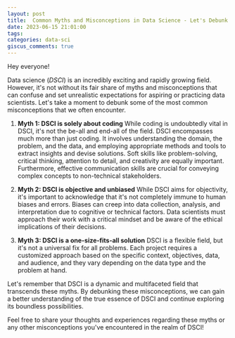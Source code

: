 ```yaml
---
layout: post
title:  Common Myths and Misconceptions in Data Science - Let's Debunk Them!
date: 2023-06-15 21:01:00
tags: 
categories: data-sci
giscus_comments: true
---
```

Hey everyone!

Data science (*DSCI*) is an incredibly exciting and rapidly growing field. However, it's not without its fair share of myths and misconceptions that can confuse and set unrealistic expectations for aspiring or practicing data scientists. Let's take a moment to debunk some of the most common misconceptions that we often encounter.

1. **Myth 1: DSCI is solely about coding**
While coding is undoubtedly vital in DSCI, it's not the be-all and end-all of the field. DSCI encompasses much more than just coding. It involves understanding the domain, the problem, and the data, and employing appropriate methods and tools to extract insights and devise solutions. Soft skills like problem-solving, critical thinking, attention to detail, and creativity are equally important. Furthermore, effective communication skills are crucial for conveying complex concepts to non-technical stakeholders.

2. **Myth 2: DSCI is objective and unbiased**
While DSCI aims for objectivity, it's important to acknowledge that it's not completely immune to human biases and errors. Biases can creep into data collection, analysis, and interpretation due to cognitive or technical factors. Data scientists must approach their work with a critical mindset and be aware of the ethical implications of their decisions.

3. **Myth 3: DSCI is a one-size-fits-all solution**
DSCI is a flexible field, but it's not a universal fix for all problems. Each project requires a customized approach based on the specific context, objectives, data, and audience, and they vary depending on the data type and the problem at hand.

Let's remember that DSCI is a dynamic and multifaceted field that transcends these myths. By debunking these misconceptions, we can gain a better understanding of the true essence of DSCI and continue exploring its boundless possibilities.

Feel free to share your thoughts and experiences regarding these myths or any other misconceptions you've encountered in the realm of DSCI!
